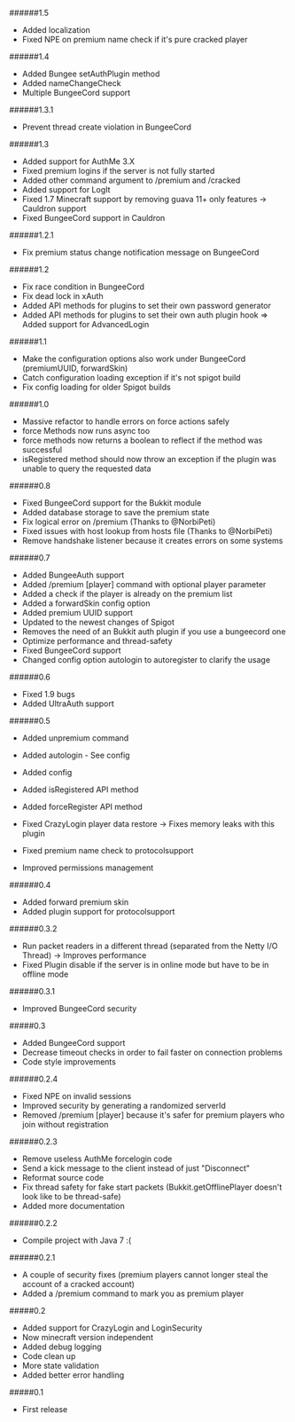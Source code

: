 ######1.5

* Added localization
* Fixed NPE on premium name check if it's pure cracked player

######1.4

* Added Bungee setAuthPlugin method
* Added nameChangeCheck
* Multiple BungeeCord support

######1.3.1

* Prevent thread create violation in BungeeCord

######1.3

* Added support for AuthMe 3.X
* Fixed premium logins if the server is not fully started
* Added other command argument to /premium and /cracked
* Added support for LogIt
* Fixed 1.7 Minecraft support by removing guava 11+ only features -> Cauldron support
* Fixed BungeeCord support in Cauldron

######1.2.1

* Fix premium status change notification message on BungeeCord

######1.2

* Fix race condition in BungeeCord
* Fix dead lock in xAuth
* Added API methods for plugins to set their own password generator
* Added API methods for plugins to set their own auth plugin hook
=> Added support for AdvancedLogin

######1.1

* Make the configuration options also work under BungeeCord (premiumUUID, forwardSkin)
* Catch configuration loading exception if it's not spigot build
* Fix config loading for older Spigot builds

######1.0

* Massive refactor to handle errors on force actions safely
* force Methods now runs async too
* force methods now returns a boolean to reflect if the method was successful
* isRegistered method should now throw an exception if the plugin was unable to query the requested data

######0.8

* Fixed BungeeCord support for the Bukkit module
* Added database storage to save the premium state
* Fix logical error on /premium (Thanks to @NorbiPeti)
* Fixed issues with host lookup from hosts file (Thanks to @NorbiPeti)
* Remove handshake listener because it creates errors on some systems

######0.7

* Added BungeeAuth support
* Added /premium [player] command with optional player parameter
* Added a check if the player is already on the premium list
* Added a forwardSkin config option
* Added premium UUID support
* Updated to the newest changes of Spigot
* Removes the need of an Bukkit auth plugin if you use a bungeecord one
* Optimize performance and thread-safety
* Fixed BungeeCord support
* Changed config option autologin to autoregister to clarify the usage

######0.6

* Fixed 1.9 bugs
* Added UltraAuth support

######0.5

* Added unpremium command
* Added autologin - See config
* Added config
* Added isRegistered API method
* Added forceRegister API method

* Fixed CrazyLogin player data restore -> Fixes memory leaks with this plugin
* Fixed premium name check to protocolsupport
* Improved permissions management

######0.4

* Added forward premium skin
* Added plugin support for protocolsupport

######0.3.2

* Run packet readers in a different thread (separated from the Netty I/O Thread)
-> Improves performance
* Fixed Plugin disable if the server is in online mode but have to be in offline mode

######0.3.1

* Improved BungeeCord security

#####0.3

* Added BungeeCord support
* Decrease timeout checks in order to fail faster on connection problems
* Code style improvements

######0.2.4

* Fixed NPE on invalid sessions
* Improved security by generating a randomized serverId
* Removed /premium [player] because it's safer for premium players who join without registration

######0.2.3

* Remove useless AuthMe forcelogin code
* Send a kick message to the client instead of just "Disconnect"
* Reformat source code
* Fix thread safety for fake start packets (Bukkit.getOfflinePlayer doesn't look like to be thread-safe)
* Added more documentation

######0.2.2

* Compile project with Java 7 :(

######0.2.1
* A couple of security fixes (premium players cannot longer steal the account of a cracked account)
* Added a /premium command to mark you as premium player

#####0.2

* Added support for CrazyLogin and LoginSecurity
* Now minecraft version independent
* Added debug logging
* Code clean up
* More state validation
* Added better error handling

#####0.1
* First release
